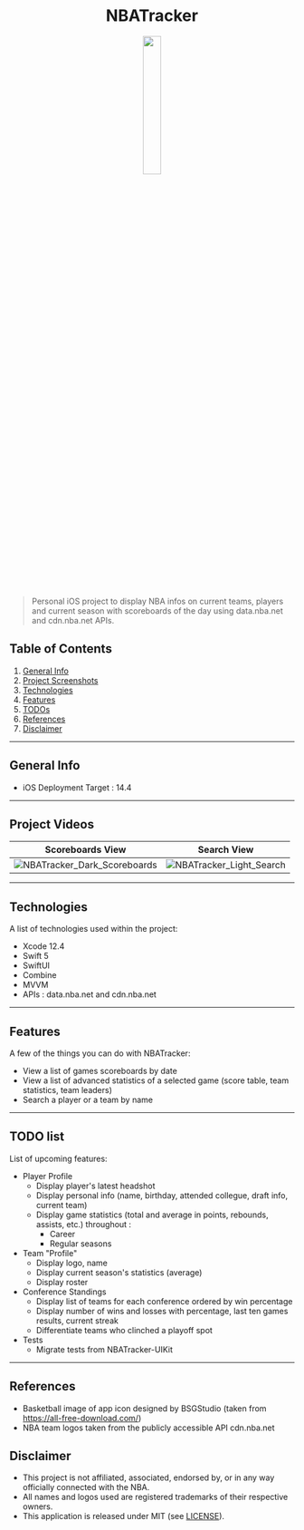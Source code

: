 <h1 align="center"> NBATracker </h1>

<p align="center">
<img src="https://user-images.githubusercontent.com/43909779/117497566-a96d0d80-af46-11eb-98c9-ea40b04f3beb.png" width="25%" height="25%">
</p>

> Personal iOS project to display NBA infos on current teams, players and current season with scoreboards of the day using data.nba.net and cdn.nba.net APIs.

## Table of Contents
1. [General Info](#general-info)
2. [Project Screenshots](#project-screenshots)
3. [Technologies](#technologies)
4. [Features](#features)
5. [TODOs](#todo-list)
6. [References](#references)
7. [Disclaimer](#disclaimer)

<hr>

## General Info

* iOS Deployment Target : 14.4

<hr>

## Project Videos
Scoreboards View             |  Search View
:-------------------------:|:-------------------------:
![NBATracker_Dark_Scoreboards](https://user-images.githubusercontent.com/43909779/124505332-3ab9fe00-dd97-11eb-97a0-d65ecffb5b54.gif)  |  ![NBATracker_Light_Search](https://user-images.githubusercontent.com/43909779/124505893-815c2800-dd98-11eb-8e14-29afc2d4ea15.gif)

<hr>

## Technologies
A list of technologies used within the project:
* Xcode 12.4
* Swift 5
* SwiftUI
* Combine
* MVVM
* APIs : data.nba.net and cdn.nba.net

<hr>

## Features

A few of the things you can do with NBATracker:

* View a list of games scoreboards by date
* View a list of advanced statistics of a selected game (score table, team statistics, team leaders)
* Search a player or a team by name

<hr>

## TODO list

List of upcoming features:
- Player Profile
  - Display player's latest headshot
  - Display personal info (name, birthday, attended collegue, draft info, current team)
  - Display game statistics (total and average in points, rebounds, assists, etc.) throughout :
    - Career
    - Regular seasons
- Team "Profile"
  - Display logo, name
  - Display current season's statistics (average)
  - Display roster
- Conference Standings
  - Display list of teams for each conference ordered by win percentage
  - Display number of wins and losses with percentage, last ten games results, current streak
  - Differentiate teams who clinched a playoff spot
- Tests
  - Migrate tests from NBATracker-UIKit

<hr>

## References

* Basketball image of app icon designed by BSGStudio (taken from https://all-free-download.com/)
* NBA team logos taken from the publicly accessible API cdn.nba.net

## Disclaimer
* This project is not affiliated, associated, endorsed by, or in any way officially connected with the NBA.
* All names and logos used are registered trademarks of their respective owners.
* This application is released under MIT (see [LICENSE](LICENSE)).
